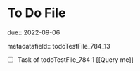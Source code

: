 # To Do File

due:: 2022-09-06

metadatafield:: todoTestFile_784_13

- [ ] Task of todoTestFile_784 1 [[Query me]]
